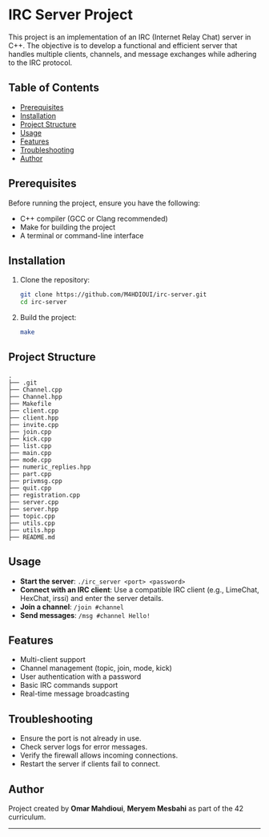 # IRC Server Project

This project is an implementation of an IRC (Internet Relay Chat) server in C++. The objective is to develop a functional and efficient server that handles multiple clients, channels, and message exchanges while adhering to the IRC protocol.

## Table of Contents
- [Prerequisites](#prerequisites)
- [Installation](#installation)
- [Project Structure](#project-structure)
- [Usage](#usage)
- [Features](#features)
- [Troubleshooting](#troubleshooting)
- [Author](#author)

## Prerequisites
Before running the project, ensure you have the following:
- C++ compiler (GCC or Clang recommended)
- Make for building the project
- A terminal or command-line interface

## Installation
1. Clone the repository:
   ```sh
   git clone https://github.com/M4HDIOUI/irc-server.git
   cd irc-server
   ```
2. Build the project:
   ```sh
   make
   ```

## Project Structure
```
.
├── .git
├── Channel.cpp
├── Channel.hpp
├── Makefile
├── client.cpp
├── client.hpp
├── invite.cpp
├── join.cpp
├── kick.cpp
├── list.cpp
├── main.cpp
├── mode.cpp
├── numeric_replies.hpp
├── part.cpp
├── privmsg.cpp
├── quit.cpp
├── registration.cpp
├── server.cpp
├── server.hpp
├── topic.cpp
├── utils.cpp
├── utils.hpp
├── README.md
```

## Usage
- **Start the server**: `./irc_server <port> <password>`
- **Connect with an IRC client**: Use a compatible IRC client (e.g., LimeChat, HexChat, irssi) and enter the server details.
- **Join a channel**: `/join #channel`
- **Send messages**: `/msg #channel Hello!`

## Features
- Multi-client support
- Channel management (topic, join, mode, kick)
- User authentication with a password
- Basic IRC commands support
- Real-time message broadcasting

## Troubleshooting
- Ensure the port is not already in use.
- Check server logs for error messages.
- Verify the firewall allows incoming connections.
- Restart the server if clients fail to connect.

## Author
Project created by **Omar Mahdioui**, **Meryem Mesbahi** as part of the 42 curriculum.

---
